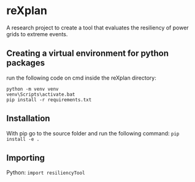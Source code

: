 # reXplan
A research project to create a tool that evaluates the resiliency of power grids to extreme events.

## Creating a virtual environment for python packages
run the following code on cmd inside the reXplan directory:
```
python -m venv venv
venv\Scripts\activate.bat
pip install -r requirements.txt
```

## Installation
With pip go to the source folder and run the following command: `pip install -e .`

<!-- ### Modify pandapower
Before using pandapower, a modification must be introduced in the source code.

Go to pandapower's installation folder *~\Envs\env_name\lib\site-packages\pandapower*, where ~ is the user folder and *env_name* is the name of the environment where the package was installed.

Replace line 543 in *auxiliary.py*:
```
is_elements["line_is_idx"] = net["line"].index[net["line"].in_service.values]
```
by
```
is_elements["line_is_idx"] = net["line"].index[net["line"].in_service.values.astype(bool)]
``` -->
## Importing
Python: `import resiliencyTool`
